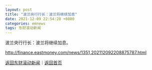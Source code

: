 ```yaml
---
layout: post
title: "波兰央行行长：波兰将继续加息"
date: 2021-12-09 22:54:28 +0800
categories: emnews
tags: 东财滚动新闻
---
```


波兰央行行长：波兰将继续加息。

<http://finance.eastmoney.com/news/1351,202112092208875787.html>

[返回东财滚动新闻](//finews.withounder.com/emnews/)｜[返回首页](//finews.withounder.com/)